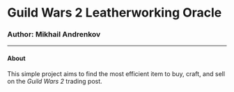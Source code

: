 # Guild Wars 2 Leatherworking Oracle

### Author: Mikhail Andrenkov

---

#### About
<p> This simple project aims to find the most efficient item to buy, craft, and sell on the <i>Guild Wars 2</i> trading post.</p>
